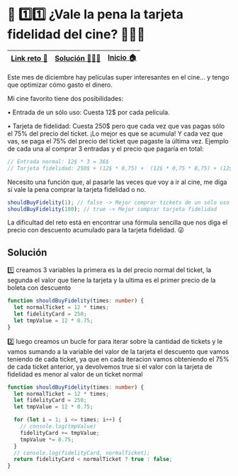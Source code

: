 # 🎯 1️⃣1️⃣ ¿Vale la pena la tarjeta fidelidad del cine? 🎫🎫🎫

| [Link reto 🔗](https://2021.adventjs.dev/challenges/11) | [Solución 👨🏻‍💻](#solución) | [Inicio 🏠](../README.md) |
| ------------------------------------------------------- | ------------------------ | ------------------------- |

Este mes de diciembre hay películas super interesantes en el cine... y tengo que optimizar cómo gasto el dinero.

Mi cine favorito tiene dos posibilidades:

• Entrada de un sólo uso: Cuesta 12$ por cada película.

• Tarjeta de fidelidad: Cuesta 250$ pero que cada vez que vas pagas sólo el 75% del precio del ticket. ¡Lo mejor es que se acumula! Y cada vez que vas, se paga el 75% del precio del ticket que pagaste la última vez.
Ejemplo de cada una al comprar 3 entradas y el precio que pagaría en total:

```ts
// Entrada normal: 12$ * 3 = 36$
// Tarjeta fidelidad: 250$ + (12$ * 0,75) +  (12$ * 0,75 * 0,75) + (12$ * 0,75 * 0,75 * 0,75) = 270,8125$
```

Necesito una función que, al pasarle las veces que voy a ir al cine, me diga si vale la pena comprar la tarjeta fidelidad o no.

```ts
shouldBuyFidelity(1); // false -> Mejor comprar tickets de un sólo uso
shouldBuyFidelity(100); // true -> Mejor comprar tarjeta fidelidad
```

La dificultad del reto está en encontrar una fórmula sencilla que nos diga el precio con descuento acumulado para la tarjeta fidelidad. 😜

## Solución

1️⃣ creamos 3 variables la primera es la del precio normal del ticket, la segunda el valor que tiene la tarjeta y la ultima es el primer precio de la boleta con descuento

```ts
function shouldBuyFidelity(times: number) {
  let normalTicket = 12 * times;
  let fidelityCard = 250;
  let tmpValue = 12 * 0.75;
}
```

2️⃣ luego creamos un bucle for para iterar sobre la cantidad de tickets y le vamos sumando a la variable del valor de la tarjeta el descuento que vamos teniendo de cada ticket, ya que en cada iteracion vamos obteniendo el 75% de cada ticket anterior, ya devolvemos true si el valor con la tarjeta de fidelidad es menor al valor de un ticket normal

```ts
function shouldBuyFidelity(times: number) {
  let normalTicket = 12 * times;
  let fidelityCard = 250;
  let tmpValue = 12 * 0.75;

  for (let i = 1; i <= times; i++) {
    // console.log(tmpValue)
    fidelityCard += tmpValue;
    tmpValue *= 0.75;
  }
  // console.log(fidelityCard, normalTicket);
  return fidelityCard < normalTicket ? true : false;
}
```

